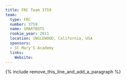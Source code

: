 ```yaml
---
title: FRC Team 3759
team:
  type: FRC
  number: 3759
  name: SMARTBOTS
  rookie_year: 2011
  location: INGLEWOOD, California, USA
  sponsors:
  - St Mary'S Academy
  links:
    Website:
---
```


{% include remove_this_line_and_add_a_paragraph %}